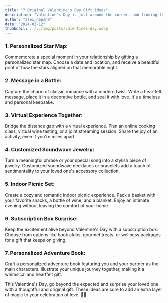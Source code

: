 ```yaml
---
title: "7 Original Valentine's Day Gift Ideas"
description: "Valentine's Day is just around the corner, and finding the perfect gift can be a delightful challenge. Move beyond the expected with these 7 original ideas that are sure to captivate your loved one's heart."
author: "alex_nepsha"
date: "2024-02-12"
thumbnail: ../../img/posts/valentines-day.webp
---
```


### 1. **Personalized Star Map:**

Commemorate a special moment in your relationship by gifting a personalized star map. Choose a date and location, and receive a beautiful print of how the stars aligned on that memorable night.

### 2. **Message in a Bottle:**

Capture the charm of classic romance with a modern twist. Write a heartfelt message, place it in a decorative bottle, and seal it with love. It's a timeless and personal keepsake.

### 3. **Virtual Experience Together:**

Bridge the distance gap with a virtual experience. Plan an online cooking class, virtual wine tasting, or a joint streaming session. Share the joy of an activity, even if you're miles apart.

### 4. **Customized Soundwave Jewelry:**

Turn a meaningful phrase or your special song into a stylish piece of jewelry. Customized soundwave necklaces or bracelets add a touch of sentimentality to your loved one's accessory collection.

### 5. **Indoor Picnic Set:**

Create a cozy and romantic indoor picnic experience. Pack a basket with your favorite snacks, a bottle of wine, and a blanket. Enjoy an intimate evening without leaving the comfort of your home.

### 6. **Subscription Box Surprise:**

Keep the excitement alive beyond Valentine's Day with a subscription box. Choose from options like book clubs, gourmet treats, or wellness packages for a gift that keeps on giving.

### 7. **Personalized Adventure Book:**

Craft a personalized adventure book featuring you and your partner as the main characters. Illustrate your unique journey together, making it a whimsical and heartfelt gift.

This Valentine's Day, go beyond the expected and surprise your loved one with a thoughtful and original gift. These ideas are sure to add an extra layer of magic to your celebration of love. 💝✨
